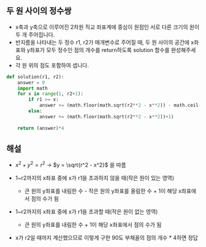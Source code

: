 ## 두 원 사이의 정수쌍
- x축과 y축으로 이루어진 2차원 직교 좌표계에 중심이 원점인 서로 다른 크기의 원이 두 개 주어집니다.
- 반지름을 나타내는 두 정수 r1, r2가 매개변수로 주어질 때, 두 원 사이의 공간에 x좌표와 y좌표가 모두 정수인 점의 개수를 return하도록 solution 함수를 완성해주세요.
- 각 원 위의 점도 포함하여 셉니다.

```python
def solution(r1, r2):
    answer = 0
    import math
    for x in range(1, r2+1):
        if r1 >= x:
            answer += (math.floor(math.sqrt(r2**2 - x**2)) - math.ceil(math.sqrt(r1**2 - x**2))+1)
        else:
            answer += (math.floor(math.sqrt(r2**2 - x**2))+1)
    
    return (answer)*4
```

## 해설
- $x^2 + y^2 = r^2$ -> $y = \sqrt{r^2 - x^2}$ 을 따름
- 1~r2까지의 x좌표 중에 x가 r1을 초과하지 않을 때(작은 원이 있는 영역)
  - 큰 원의 y좌표를 내림한 수 - 작은 원의 y좌표를 올림한 수 + 1이 해당 x좌표에서 점의 수가 됨
- 1~r2까지의 x좌표 중에 x가 r1을 초과할 때(작은 원이 없는 영역)
  - 큰 원의 y좌표를 내림한 수 + 1이 해당 x좌표에서 점의 수가 됨
 
- x가 r2일 때까지 계산했으므로 이렇게 구한 90도 부채꼴의 점의 개수 * 4하면 정답
